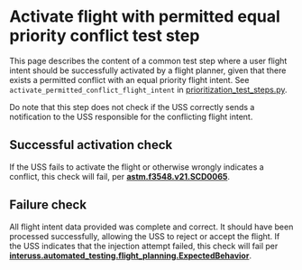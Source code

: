 # Activate flight with permitted equal priority conflict test step

This page describes the content of a common test step where a user flight intent should be successfully activated by a
flight planner, given that there exists a permitted conflict with an equal priority flight intent.
See `activate_permitted_conflict_flight_intent` in [prioritization_test_steps.py](prioritization_test_steps.py).

Do note that this step does not check if the USS correctly sends a notification to the USS responsible for the
conflicting flight intent.

## Successful activation check

If the USS fails to activate the flight or otherwise wrongly indicates a conflict, this check will fail, per
**[astm.f3548.v21.SCD0065](../../requirements/astm/f3548/v21.md)**.

## Failure check

All flight intent data provided was complete and correct. It should have been processed successfully, allowing the USS
to reject or accept the flight. If the USS indicates that the injection attempt failed, this check will fail per
**[interuss.automated_testing.flight_planning.ExpectedBehavior](../../requirements/interuss/automated_testing/flight_planning.md)**.
